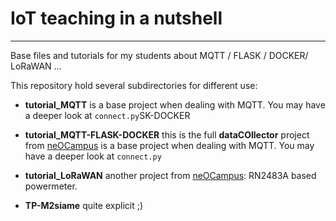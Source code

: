 # IoT teaching in a nutshell #
______________________________

Base files and tutorials for my students about MQTT / FLASK / DOCKER/ LoRaWAN ...

This repository hold several subdirectories for different use:

  - **tutorial_MQTT** is a base project when dealing with MQTT. You may have a deeper look at `connect.py`SK-DOCKER
  - **tutorial_MQTT-FLASK-DOCKER** this is the full **dataCOllector** project from [neOCampus](https://neocampus.univ-tlse3.fr) is a base project when dealing with MQTT. You may have a deeper look at `connect.py`
  - **tutorial_LoRaWAN** another project from [neOCampus](https://neocampus.univ-tlse3.fr): RN2483A based powermeter.

  - **TP-M2siame** quite explicit ;)


